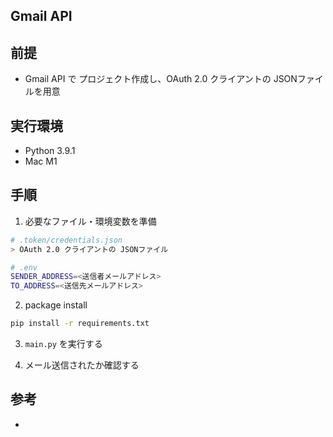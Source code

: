 ## Gmail API

## 前提
- Gmail API で プロジェクト作成し、OAuth 2.0 クライアントの JSONファイルを用意

## 実行環境
- Python 3.9.1
- Mac M1

## 手順

1. 必要なファイル・環境変数を準備
  ```bash
  # .token/credentials.json
  > OAuth 2.0 クライアントの JSONファイル
  
  # .env
  SENDER_ADDRESS=<送信者メールアドレス>
  TO_ADDRESS=<送信先メールアドレス>
  ```
2. package install
  ```bash
  pip install -r requirements.txt
  ```

3. `main.py` を実行する

4. メール送信されたか確認する


## 参考
- 